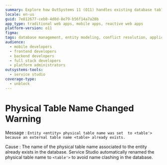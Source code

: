 ```yaml
---
summary: Explore how OutSystems 11 (O11) handles existing database table name conflicts by automatically renaming physical table names.
locale: en-us
guid: 7e812677-ceb0-4d0d-8e79-b56f14a7a28b
app_type: traditional web apps, mobile apps, reactive web apps
platform-version: o11
figma:
tags: database management, entity modeling, conflict resolution, application development, data migration
audience:
  - mobile developers
  - frontend developers
  - backend developers
  - full stack developers
  - platform administrators
outsystems-tools:
  - service studio
coverage-type:
  - unblock
---
```


# Physical Table Name Changed Warning

Message
:   `Entity <entity> physical table name was set  to <table'> because an external table name <table> already exists.`

Cause
:   The name of the physical table name associated to the entity already exists in the database. Service Studio automatically renamed the physical table name to `<table'>` to avoid name clashing in the database.
